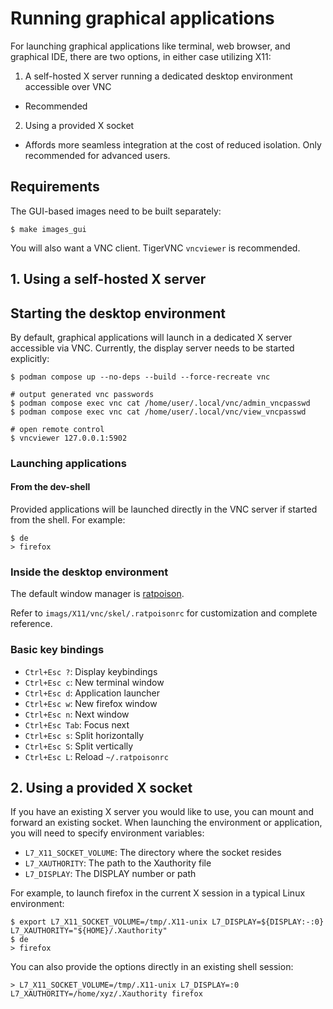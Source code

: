 # Running graphical applications

For launching graphical applications like terminal, web browser, and graphical IDE, there are two options, in either case utilizing X11:

1. A self-hosted X server running a dedicated desktop environment accessible over VNC
  - Recommended
2. Using a provided X socket
  - Affords more seamless integration at the cost of reduced isolation. Only recommended for advanced users.

## Requirements

The GUI-based images need to be built separately:

```
$ make images_gui
```

You will also want a VNC client. TigerVNC `vncviewer` is recommended.

## 1. Using a self-hosted X server

## Starting the desktop environment

By default, graphical applications will launch in a dedicated X server accessible via VNC. Currently, the display server needs to be started explicitly:

```
$ podman compose up --no-deps --build --force-recreate vnc

# output generated vnc passwords
$ podman compose exec vnc cat /home/user/.local/vnc/admin_vncpasswd
$ podman compose exec vnc cat /home/user/.local/vnc/view_vncpasswd

# open remote control
$ vncviewer 127.0.0.1:5902
```

### Launching applications
#### From the dev-shell

Provided applications will be launched directly in the VNC server if started from the shell. For example:

```
$ de
> firefox
```

### Inside the desktop environment

The default window manager is [ratpoison](https://www.nongnu.org/ratpoison/).

Refer to `imags/X11/vnc/skel/.ratpoisonrc` for customization and complete reference.

### Basic key bindings

- `Ctrl+Esc ?`: Display keybindings
- `Ctrl+Esc c`: New terminal window
- `Ctrl+Esc d`: Application launcher
- `Ctrl+Esc w`: New firefox window
- `Ctrl+Esc n`: Next window
- `Ctrl+Esc Tab`: Focus next
- `Ctrl+Esc s`: Split horizontally
- `Ctrl+Esc S`: Split vertically
- `Ctrl+Esc L`: Reload `~/.ratpoisonrc`

## 2. Using a provided X socket

If you have an existing X server you would like to use, you can mount and forward an existing socket.
When launching the environment or application, you will need to specify environment variables:
- `L7_X11_SOCKET_VOLUME`: The directory where the socket resides
- `L7_XAUTHORITY`: The path to the Xauthority file
- `L7_DISPLAY`: The DISPLAY number or path

For example, to launch firefox in the current X session in a typical Linux environment:

```
$ export L7_X11_SOCKET_VOLUME=/tmp/.X11-unix L7_DISPLAY=${DISPLAY:-:0} L7_XAUTHORITY="${HOME}/.Xauthority"
$ de
> firefox
```

You can also provide the options directly in an existing shell session:
```
> L7_X11_SOCKET_VOLUME=/tmp/.X11-unix L7_DISPLAY=:0 L7_XAUTHORITY=/home/xyz/.Xauthority firefox
```
